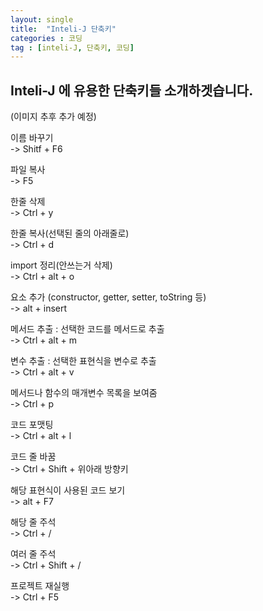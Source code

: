 ```yaml
---
layout: single
title:  "Inteli-J 단축키"
categories : 코딩
tag : [inteli-J, 단축키, 코딩]
---
```


## Inteli-J 에 유용한 단축키들 소개하겟습니다.
(이미지 추후 추가 예정)

이름 바꾸기
<br> -> Shitf + F6

파일 복사
<br> -> F5

한줄 삭제
<br> -> Ctrl + y

한줄 복사(선택된 줄의 아래줄로)
<br> -> Ctrl + d

import 정리(안쓰는거 삭제)
<br> -> Ctrl + alt + o

요소 추가 (constructor, getter, setter, toString 등)
<br> -> alt + insert

메서드 추출 : 선택한 코드를 메서드로 추출
<br> -> Ctrl + alt + m

변수 추출 : 선택한 표현식을 변수로 추출
<br> -> Ctrl + alt + v

메서드나 함수의 매개변수 목록을 보여줌
<br> -> Ctrl + p

코드 포맷팅
<br> -> Ctrl + alt + l

코드 줄 바꿈
<br> -> Ctrl + Shift + 위아래 방향키

해당 표현식이 사용된 코드 보기
<br> -> alt + F7

해당 줄 주석
<br> -> Ctrl + /

여러 줄 주석
<br> -> Ctrl + Shift + /

프로젝트 재실행
<br> -> Ctrl + F5